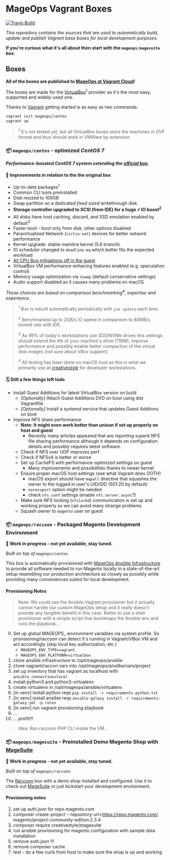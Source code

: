 # MageOps Vagrant Boxes

[![Travis Build](https://travis-ci.com/mageops/vagrant-box-build.svg?branch=master&status=created)](https://travis-ci.com/mageops/vagrant-box-build)

_This repository contains the sources that are used to automatically build,
update and publish Vagrant base boxes for local development purposes._

**If you're curious what it's all about then start with the `mageops/magesuite` box.**

## Boxes

**All of the boxes are published to [MageOps at Vagrant Cloud](https://app.vagrantup.com/mageops)!**

The boxes are made for the [VirtualBox]()<sup>1</sup> provider as it's the most easy, supported
and widely-used one.

Thanks to [Vagrant](https://www.vagrantup.com/intro/index.html) getting started is as easy as two commands:

```sh
vagrant init mageops/centos
vagrant up
```

> <sup>1</sup> It's not tested yet, but all VirtualBox boxes store the machines in
> _OVF_ format and thus should work in VMWare by extension.

### 📦 `mageops/centos` - optimized _CentOS 7_

_**Performance-boosted CentOS 7 system extending the [official box](https://app.vagrantup.com/centos/boxes/7).**_

#### 🚀 **Improvements in relation to the the original box**

 - Up-to-date packages<sup>1</sup>
 - Common CLI tools preinstalled
 - Disk resized to 100GB
 - Swap partition on a dedicated *fixed sized* writethrough disk
 - **Storage controller upgraded to SCSI (from IDE) for a huge ⚡️ IO boost<sup>2</sup>**
 - All disks have host caching, discard, and SSD emulation enabled by default<sup>3</sup>
 - Faster boot - boot only from disk, other options disabled
 - Paravirtualized Network (`virtio-net`) devices for better network performance
 - Kernel upgrade: stable mainline kernel (5.6 branch)
 - IO scheduler changed to `deadline-mq` which better fits the expected workload
 - [All CPU Bug mitigations off in the guest](https://make-linux-fast-again.com)
 - VirtualBox VM performance-enhacing features enabled (e.g. speculation control)
 - Memory usage optimization via `zswap` (default conservative settings)
 - Audio support disabled as it causes many problems on macOS

_These choices are based on comparison benchmarking<sup>4</sup>, expertise and experience._

> <sup>1</sup> Box is rebuilt automatically periodically with `yum update` each time.
>
> <sup>2</sup> Benchmarked up to 2GB/s IO speed in comparison to 80MB/s locked rate with IDE.
>
> <sup>3</sup> As 99% of today's workstations use SDD/NVMe drives this settings
> should extend the life of your machine's drive (TRIM), improve performance and possibly
> enable better compaction of the virtual disk images _(not sure about VBox support)_.
>
> <sup>4</sup> All testing has been done on macOS host as this is what we primarily
> use at [creativestyle](https://creativestyle.pl) for developer workstations.

#### 🗓 Still a few things left todo
 - Install Guest Additions for latest VirtualBox version on build
   * _[Optionally]_ Attach Guest Additions DVD on boot using dist Vagrantfile
   * _[Optionally]_ Install a systemd service that updates Guest Addtions on boot
 - Improve NFS share performance
   * **Note: It might even work better than unison if set up properly on host and guest**
     - Recently many articles appeared that are reporting superb NFS file
       sharing performance although it depends on configuration details
       and possibly requires latest software.
   * Check if NFS over UDP improves perf
   * Check if NFSv4 is better or worse
   * Set up CacheFS with performance-optimized settings on guest
     - Many improvements and possibilities thanks to newer kernel
   * Ensure proper macOS host settings (see what Vagrant does OOTH)
     - macOS export should have `mapall` directive that squashes the owner to
       the logged in user's UID/GID (501:20 by default)
     - `noresvport` option might be needed
     - check `nfs.conf` settings (enable `nfs.server.async`?)
   * Make sure NFS locking (`nfslockd`) communication is set up and working
     properly so we can avoid many strange problems
   * Squash owner to `magento` user on guest

### 📦 `mageops/raccoon` - Packaged Magento Development Environment

**🚧 Work in progress - not yet available, stay tuned.**

_Built on top of `mageops/centos`._

This box is automatically provisioned with [MageOps Ansible Infrastructure](https://github.com/ansible-infrastructure)
to provide all software needed to run Magento locally in a state-of-the-art setup
resembling our production architecture as closely as possibly while providing
many conveniences suited for local development.


#### Provisioning Notes

> Note: We could use the Ansible Vagrant provisioner but it actually cannot
> handle our custom MageOps setup and it really doesn't provide any tangible
> benefit in this case. Better to use a shell provisioner with a simple script
> that bootstraps the Ansible env and runs the playbook...

0. Set up global MAGEOPS_ environment variables via system profile.
   So provisioning/raccoon can detect it's running in Vagrant/VBox VM and
   act accordingly (skip local key authorization, etc.)
   * `MAGEOPS_ENV_TYPE=vagrant`
   * `MAGEOPS_ENV_PLATFORM=virtualbox`
1. clone ansible infrastructure to /opt/mageops/ansible
2. clone vagrant/raccon vars into /opt/mageops/ansilbe/vars/project
3. set up inventory that has vagrant as localhost with `ansible_connection=local`
4. install python3 and python3-virtualenv
5. create virtualenv in /opt/mageops/ansible/virtualenv
6. [in venv] install python reqs `pip install -r requirements-python.txt`
7. [in venv] install ansible reqs `ansible-galaxy install -r requirements-galaxy.yml -p roles`
8. [in venv] run vagrant provisioning playbook
10. ...
99. ... profit!!!

> Idea: Run raccoon PHP CLI inside the VM...

### 📦 `mageops/magesuite` - Preinstalled Demo Magento Shop with [MageSuite](https://magesuite.io)

**🚧 Work in progress - not yet available, stay tuned.**

_Built on top of `mageops/raccoon`._

The [Raccoon](https://github.com/mageops/raccoon) box with a demo shop installed and configured. Use it to check out
[MageSuite](https://github.com/magesuite) or just kickstart your development environment.


#### Provisioning notes

1. set up auth.json for repo.magento.com
2. composer create-project --repository-url=https://repo.magento.com/ magento/project-community-edition:2.3.4
3. composer require creativestyle/magesuite
4. run ansible provisioning for magento configuration with sample data installation
9. remove auth.json !!!
10. remove composer cache
99. test - do a few curls from host to make sure the shop is up and working